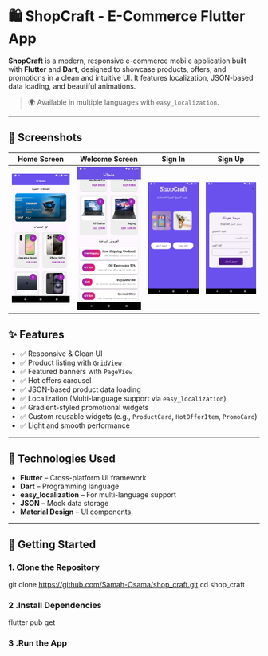# 🛍️ ShopCraft - E-Commerce Flutter App

**ShopCraft** is a modern, responsive e-commerce mobile application built with **Flutter** and **Dart**, designed to showcase products, offers, and promotions in a clean and intuitive UI. It features localization, JSON-based data loading, and beautiful animations.

> 🌍 Available in multiple languages with `easy_localization`.

---

## 📸 Screenshots

| Home Screen | Welcome Screen | Sign In | Sign Up |
|-------------|----------------|---------|---------|
| ![Home Screen](screen_shots/home_view.png) | ![Home Screen2](screen_shots/home_view_2.png) | ![Welcome Screen](screen_shots/welcom_view.png) | ![Sign In](screen_shots/sign_in_view.png) | ![Sign Up](screen_shots/sign_up_view.png) |

## ✨ Features

- ✅ Responsive & Clean UI
- ✅ Product listing with `GridView`
- ✅ Featured banners with `PageView`
- ✅ Hot offers carousel
- ✅ JSON-based product data loading
- ✅ Localization (Multi-language support via `easy_localization`)
- ✅ Gradient-styled promotional widgets
- ✅ Custom reusable widgets (e.g., `ProductCard`, `HotOfferItem`, `PromoCard`)
- ✅ Light and smooth performance

---

## 🧰 Technologies Used

- **Flutter** – Cross-platform UI framework
- **Dart** – Programming language
- **easy_localization** – For multi-language support
- **JSON** – Mock data storage
- **Material Design** – UI components

---

## 🚀 Getting Started

### 1. Clone the Repository


git clone https://github.com/Samah-Osama/shop_craft.git
cd shop_craft

### 2 .Install Dependencies

flutter pub get
### 3 .Run the App
